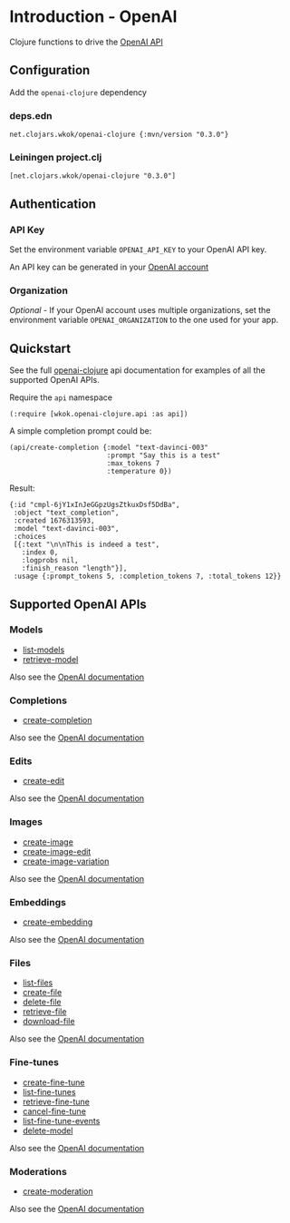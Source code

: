 # Introduction - OpenAI

Clojure functions to drive the [OpenAI API](https://platform.openai.com/docs/introduction)

## Configuration

Add the `openai-clojure` dependency

### deps.edn

```
net.clojars.wkok/openai-clojure {:mvn/version "0.3.0"}
```

### Leiningen project.clj

```
[net.clojars.wkok/openai-clojure "0.3.0"]
```

## Authentication

### API Key

Set the environment variable `OPENAI_API_KEY` to your OpenAI API key.

An API key can be generated in your [OpenAI account](https://platform.openai.com/account/api-keys)

### Organization

*Optional* - If your OpenAI account uses multiple organizations, set the environment variable `OPENAI_ORGANIZATION` to the one used for your app.

## Quickstart

See the full [openai-clojure](wkok.openai-clojure.api.html) api documentation for examples of all the supported OpenAI APIs.

Require the `api` namespace

```
(:require [wkok.openai-clojure.api :as api])
```

A simple completion prompt could be:

```
(api/create-completion {:model "text-davinci-003"
                        :prompt "Say this is a test"
                        :max_tokens 7
                        :temperature 0})
```

Result:
```
{:id "cmpl-6jY1xInJeGGpzUgsZtkuxDsf5DdBa",
 :object "text_completion",
 :created 1676313593,
 :model "text-davinci-003",
 :choices
 [{:text "\n\nThis is indeed a test",
   :index 0,
   :logprobs nil,
   :finish_reason "length"}],
 :usage {:prompt_tokens 5, :completion_tokens 7, :total_tokens 12}}
```

## Supported OpenAI APIs

### Models

* [list-models](wkok.openai-clojure.api.html#var-list-models)
* [retrieve-model](wkok.openai-clojure.api.html#var-retrieve-model)

Also see the [OpenAI documentation](https://platform.openai.com/docs/api-reference/models)

### Completions

* [create-completion](wkok.openai-clojure.api.html#var-create-completion)

Also see the [OpenAI documentation](https://platform.openai.com/docs/api-reference/completions)

### Edits

* [create-edit](wkok.openai-clojure.api.html#var-create-edit)

Also see the [OpenAI documentation](https://platform.openai.com/docs/api-reference/edits)

### Images

* [create-image](wkok.openai-clojure.api.html#var-create-image)
* [create-image-edit](wkok.openai-clojure.api.html#var-create-image-edit)
* [create-image-variation](wkok.openai-clojure.api.html#var-create-image-variation)

Also see the [OpenAI documentation](https://platform.openai.com/docs/api-reference/images)

### Embeddings

* [create-embedding](wkok.openai-clojure.api.html#var-create-embedding)

Also see the [OpenAI documentation](https://platform.openai.com/docs/api-reference/embeddings)

### Files

* [list-files](wkok.openai-clojure.api.html#var-list-files)
* [create-file](wkok.openai-clojure.api.html#var-create-file)
* [delete-file](wkok.openai-clojure.api.html#var-delete-file)
* [retrieve-file](wkok.openai-clojure.api.html#var-retrieve-file)
* [download-file](wkok.openai-clojure.api.html#var-download-file)

Also see the [OpenAI documentation](https://platform.openai.com/docs/api-reference/files)

### Fine-tunes

* [create-fine-tune](wkok.openai-clojure.api.html#var-create-fine-tune)
* [list-fine-tunes](wkok.openai-clojure.api.html#var-list-fine-tunes)
* [retrieve-fine-tune](wkok.openai-clojure.api.html#var-retrieve-fine-tune)
* [cancel-fine-tune](wkok.openai-clojure.api.html#var-cancel-fine-tune)
* [list-fine-tune-events](wkok.openai-clojure.api.html#var-list-fine-tune-events)
* [delete-model](wkok.openai-clojure.api.html#var-delete-model)

Also see the [OpenAI documentation](https://platform.openai.com/docs/api-reference/fine-tunes)

### Moderations

* [create-moderation](wkok.openai-clojure.api.html#var-create-moderation)

Also see the [OpenAI documentation](https://platform.openai.com/docs/api-reference/moderations)
